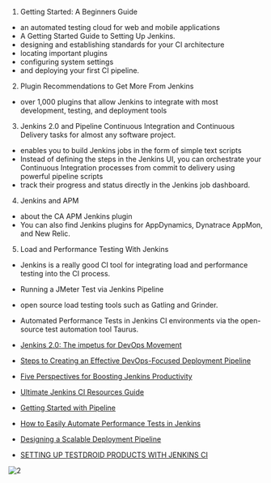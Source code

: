 

1. Getting Started: A Beginners Guide
  * an automated testing cloud for web and mobile applications
  * A Getting Started Guide to Setting Up Jenkins. 
  * designing and establishing standards for your CI architecture
  * locating important plugins
  * configuring system settings
  * and deploying your first CI pipeline.

2. Plugin Recommendations to Get More From Jenkins
* over 1,000 plugins that allow Jenkins to integrate with most development, testing, and deployment tools

3. Jenkins 2.0 and Pipeline
Continuous Integration and Continuous Delivery tasks for almost any software project.
*  enables you to build Jenkins jobs in the form of simple text scripts
* Instead of defining the steps in the Jenkins UI, you can orchestrate your Continuous Integration processes from commit to delivery using powerful pipeline scripts
* track their progress and status directly in the Jenkins job dashboard.

4. Jenkins and APM
*  about the CA APM Jenkins plugin
* You can also find Jenkins plugins for AppDynamics, Dynatrace AppMon, and New Relic.

5. Load and Performance Testing With Jenkins
* Jenkins is a really good CI tool for integrating load and performance testing into the CI process.
* Running a JMeter Test via Jenkins Pipeline
* open source load testing tools such as Gatling and Grinder.
* Automated Performance Tests in Jenkins CI environments via the open-source test automation tool Taurus.





* [Jenkins 2.0: The impetus for DevOps Movement](https://www.packtpub.com/books/content/jenkins-20-impetus-devops-movement)
* [Steps to Creating an Effective DevOps-Focused Deployment Pipeline](https://dzone.com/articles/steps-to-creating-an-effective-devops-focused-depl)
* [Five Perspectives for Boosting Jenkins Productivity](https://dzone.com/articles/five-perspectives-for-boosting-jenkins-productivit)
* [Ultimate Jenkins CI Resources Guide](https://dzone.com/articles/the-ultimate-jenkins-ci-resources-guide)
* [Getting Started with Pipeline](https://jenkins.io/doc/pipeline/)
* [How to Easily Automate Performance Tests in Jenkins](https://dzone.com/articles/how-to-easily-automate-performance-tests-in-jenkin)
* [Designing a Scalable Deployment Pipeline](https://spin.atomicobject.com/2016/09/23/scalable-deployment-pipeline/)

* [SETTING UP TESTDROID PRODUCTS WITH JENKINS CI](http://bitbar.com/setting-up-testdroid-products-with-jenkins-ci/)



![2](https://jenkins.io/images/pipeline/realworld-pipeline-flow.png)
